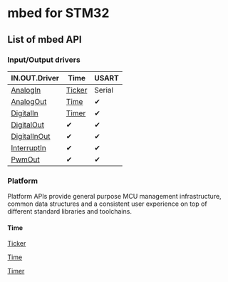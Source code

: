 # mbed for STM32

## List of mbed API

### Input/Output drivers

| IN.OUT.Driver                                                                 | Time                                                              | USART  |
| ----------------------------------------------------------------------------- | ----------------------------------------------------------------- | ------ |
| [AnalogIn](https://os.mbed.com/docs/mbed-os/v6.13/apis/i-o-apis.html)         | [Ticker](https://os.mbed.com/docs/mbed-os/v6.13/apis/ticker.html) | Serial |
| [AnalogOut](https://os.mbed.com/docs/mbed-os/v6.13/apis/analogout.html)       | [Time](https://os.mbed.com/docs/mbed-os/v6.13/apis/time.html)     | ✔      |
| [DigitalIn](https://os.mbed.com/docs/mbed-os/v6.13/apis/digitalin.html)       | [Timer](https://os.mbed.com/docs/mbed-os/v6.13/apis/timer.html)   | ✔      |
| [DigitalOut](https://os.mbed.com/docs/mbed-os/v6.13/apis/digitalout.html)     | ✔                                                                 | ✔      |
| [DigitalInOut](https://os.mbed.com/docs/mbed-os/v6.13/apis/digitalinout.html) | ✔                                                                 | ✔      |
| [InterruptIn](https://os.mbed.com/docs/mbed-os/v6.13/apis/interruptin.html)   | ✔                                                                 | ✔      |
| [PwmOut](https://os.mbed.com/docs/mbed-os/v6.13/apis/pwmout.html)             | ✔                                                                 | ✔      |

### Platform

Platform APIs provide general purpose MCU management infrastructure, common data structures and a consistent user experience on top of different standard libraries and toolchains.

#### Time

[Ticker](https://os.mbed.com/docs/mbed-os/v6.13/apis/ticker.html)

[Time](https://os.mbed.com/docs/mbed-os/v6.13/apis/time.html)

[Timer](https://os.mbed.com/docs/mbed-os/v6.13/apis/timer.html)
